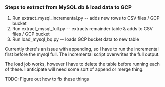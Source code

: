 ### Steps to extract from MySQL db & load data to GCP


1. Run extract_mysql_incremental.py -- adds new rows to CSV files / GCP bucket
2. Run extract_mysql_full.py        -- extracts remainder table & adds to CSV files / GCP bucket
3. Run load_mysql_bq.py             -- loads GCP bucket data to new table

Currently there's an issue with appending, so I have to run the incremental first before the mysql full. 
The incremental script overwrites the full output.

The load job works, however I have to delete the table before running each of these. 
I anticipate will need some sort of append or merge thing.

TODO: 
Figure out how to fix these things